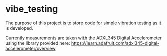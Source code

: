 # vibe_testing

The purpose of this project is to store code for simple vibration testing as it is developed.

Currently measurements are taken with the ADXL345 Digital Accelerometer using the library provided here:
https://learn.adafruit.com/adxl345-digital-accelerometer/overview
